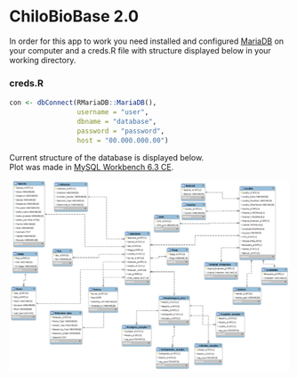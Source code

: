 # ChiloBioBase 2.0

In order for this app to work you need installed and configured [MariaDB](https://mariadb.org/ "MariaDB's Homepage") on your computer and a creds.R file with structure displayed below in your working directory.

### creds.R ###

```r
con <- dbConnect(RMariaDB::MariaDB(),  
                 username = "user",  
                 dbname = "database",  
                 password = "password",  
                 host = "00.000.000.00")
```

Current structure of the database is displayed below.   
Plot was made in [MySQL Workbench 6.3 CE](https://dev.mysql.com/downloads/workbench/ "Download MySQL Workbench").
   
![](./img/model.png)